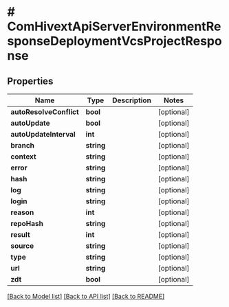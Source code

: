 # # ComHivextApiServerEnvironmentResponseDeploymentVcsProjectResponse

## Properties

Name | Type | Description | Notes
------------ | ------------- | ------------- | -------------
**autoResolveConflict** | **bool** |  | [optional]
**autoUpdate** | **bool** |  | [optional]
**autoUpdateInterval** | **int** |  | [optional]
**branch** | **string** |  | [optional]
**context** | **string** |  | [optional]
**error** | **string** |  | [optional]
**hash** | **string** |  | [optional]
**log** | **string** |  | [optional]
**login** | **string** |  | [optional]
**reason** | **int** |  | [optional]
**repoHash** | **string** |  | [optional]
**result** | **int** |  | [optional]
**source** | **string** |  | [optional]
**type** | **string** |  | [optional]
**url** | **string** |  | [optional]
**zdt** | **bool** |  | [optional]

[[Back to Model list]](../../README.md#models) [[Back to API list]](../../README.md#endpoints) [[Back to README]](../../README.md)
